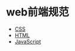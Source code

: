 # web前端规范

- [CSS](standard\开发规范-前端-CSS.md)
- [HTML](standard\开发规范-前端-HTML.md)
- [JavaScript](standard\开发规范-前端-JavaScript.md)


